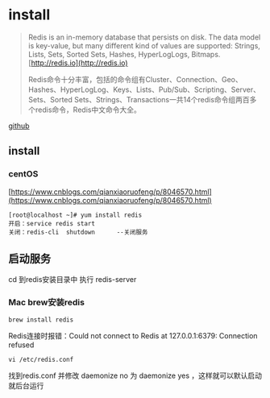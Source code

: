 # install

> Redis is an in-memory database that persists on disk. The data model is key-value, but many different kind of values are supported: Strings, Lists, Sets, Sorted Sets, Hashes, HyperLogLogs, Bitmaps. [http://redis.io](http://redis.io)
>
> Redis命令十分丰富，包括的命令组有Cluster、Connection、Geo、Hashes、HyperLogLog、Keys、Lists、Pub/Sub、Scripting、Server、Sets、Sorted Sets、Strings、Transactions一共14个redis命令组两百多个redis命令，Redis中文命令大全。

[github](https://github.com/NodeRedis/node_redis)

## install

### centOS

[https://www.cnblogs.com/qianxiaoruofeng/p/8046570.html](https://www.cnblogs.com/qianxiaoruofeng/p/8046570.html)

```text
[root@localhost ~]# yum install redis
开启：service redis start
关闭：redis-cli  shutdown      --关闭服务
```

## 启动服务

cd 到redis安装目录中 执行 redis-server

### Mac brew安装redis

```text
brew install redis
```

Redis连接时报错：Could not connect to Redis at 127.0.0.1:6379: Connection refused

```text
vi /etc/redis.conf
```

找到redis.conf 并修改 daemonize no 为 daemonize yes ，这样就可以默认启动就后台运行

